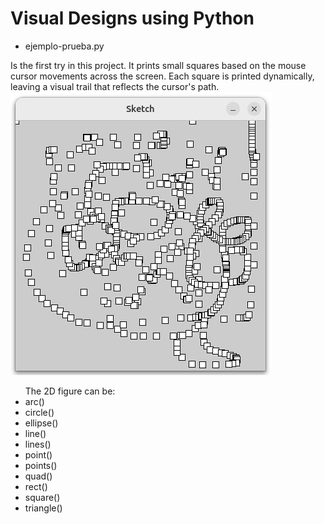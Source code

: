 # Visual Designs using Python

- ejemplo-prueba.py

Is the first try in this project.
It prints small squares based on the mouse cursor movements across the screen. Each square is printed dynamically, leaving a visual trail that reflects the cursor's path.
![First design that consist on printing small squares based on the cursor movements across the screen.](images/ejemplo.jpg)


<ul>The 2D figure can be:

<li>arc()</li>
<li>circle()</li>
<li>ellipse()</li>
<li>line()</li>
<li>lines()</li>
<li>point()</li>
<li>points()</li>
<li>quad()</li>
<li>rect()</li>
<li>square()</li>
<li>triangle()</li>
</ul>

